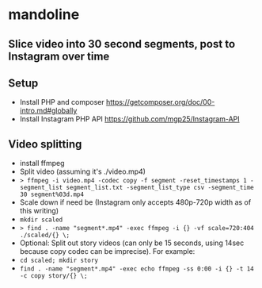 # mandoline

## Slice video into 30 second segments, post to Instagram over time

## Setup
- Install PHP and composer https://getcomposer.org/doc/00-intro.md#globally
- Install Instagram PHP API https://github.com/mgp25/Instagram-API

## Video splitting
- install ffmpeg
- Split video (assuming it's ./video.mp4)
- `> ffmpeg -i video.mp4 -codec copy -f segment -reset_timestamps 1 -segment_list segment_list.txt -segment_list_type csv -segment_time 30 segment%03d.mp4`
- Scale down if need be (Instagram only accepts 480p-720p width as of this writing)
- `mkdir scaled`
- `> find . -name "segment*.mp4" -exec ffmpeg -i {} -vf scale=720:404 ./scaled/{} \;`
- Optional: Split out story videos (can only be 15 seconds, using 14sec because copy codec can be imprecise). For example:
- `cd scaled; mkdir story`
- `find . -name "segment*.mp4" -exec echo ffmpeg -ss 0:00 -i {} -t 14 -c copy story/{} \;`
